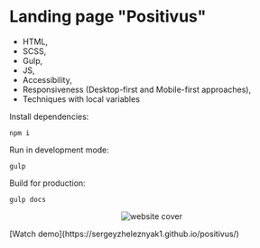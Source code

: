 # Landing page "Positivus"

- HTML,
- SCSS,
- Gulp,
- JS,
- Accessibility,
- Responsiveness (Desktop-first and Mobile-first approaches),
- Techniques with local variables


Install dependencies:
```
npm i
```

Run in development mode:
```
gulp
```

Build for production:
```
gulp docs
```
<p align="center">
  <img src="./img/Cover.jpg" alt="website cover">
</p>
[Watch demo](https://sergeyzheleznyak1.github.io/positivus/)
